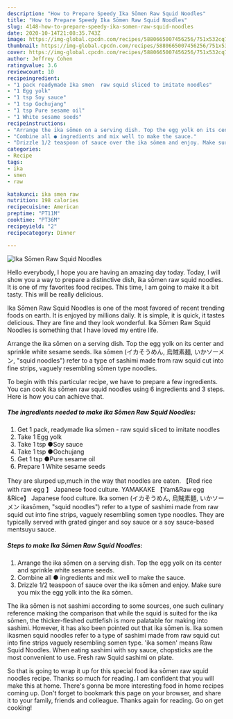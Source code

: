 ```yaml
---
description: "How to Prepare Speedy Ika Sōmen Raw Squid Noodles"
title: "How to Prepare Speedy Ika Sōmen Raw Squid Noodles"
slug: 4148-how-to-prepare-speedy-ika-somen-raw-squid-noodles
date: 2020-10-14T21:08:35.743Z
image: https://img-global.cpcdn.com/recipes/5880665007456256/751x532cq70/ika-somen-raw-squid-noodles-recipe-main-photo.jpg
thumbnail: https://img-global.cpcdn.com/recipes/5880665007456256/751x532cq70/ika-somen-raw-squid-noodles-recipe-main-photo.jpg
cover: https://img-global.cpcdn.com/recipes/5880665007456256/751x532cq70/ika-somen-raw-squid-noodles-recipe-main-photo.jpg
author: Jeffrey Cohen
ratingvalue: 3.6
reviewcount: 10
recipeingredient:
- "1 pack readymade Ika smen  raw squid sliced to imitate noodles"
- "1 Egg yolk"
- "1 tsp Soy sauce"
- "1 tsp Gochujang"
- "1 tsp Pure sesame oil"
- "1 White sesame seeds"
recipeinstructions:
- "Arrange the ika sōmen on a serving dish. Top the egg yolk on its center and sprinkle white sesame seeds."
- "Combine all ● ingredients and mix well to make the sauce."
- "Drizzle 1/2 teaspoon of sauce over the ika sōmen and enjoy. Make sure you mix the egg yolk into the ika sōmen."
categories:
- Recipe
tags:
- ika
- smen
- raw

katakunci: ika smen raw 
nutrition: 198 calories
recipecuisine: American
preptime: "PT11M"
cooktime: "PT36M"
recipeyield: "2"
recipecategory: Dinner

---
```



![Ika Sōmen Raw Squid Noodles](https://img-global.cpcdn.com/recipes/5880665007456256/751x532cq70/ika-somen-raw-squid-noodles-recipe-main-photo.jpg)

Hello everybody, I hope you are having an amazing day today. Today, I will show you a way to prepare a distinctive dish, ika sōmen raw squid noodles. It is one of my favorites food recipes. This time, I am going to make it a bit tasty. This will be really delicious.

Ika Sōmen Raw Squid Noodles is one of the most favored of recent trending foods on earth. It is enjoyed by millions daily. It is simple, it is quick, it tastes delicious. They are fine and they look wonderful. Ika Sōmen Raw Squid Noodles is something that I have loved my entire life.

Arrange the ika sōmen on a serving dish. Top the egg yolk on its center and sprinkle white sesame seeds. Ika sōmen (イカそうめん, 烏賊素麺, いかソーメン, &#34;squid noodles&#34;) refer to a type of sashimi made from raw squid cut into fine strips, vaguely resembling sōmen type noodles.


To begin with this particular recipe, we have to prepare a few ingredients. You can cook ika sōmen raw squid noodles using 6 ingredients and 3 steps. Here is how you can achieve that.

<!--inarticleads1-->

##### The ingredients needed to make Ika Sōmen Raw Squid Noodles:

1. Get 1 pack, readymade Ika sōmen - raw squid sliced to imitate noodles
1. Take 1 Egg yolk
1. Take 1 tsp ●Soy sauce
1. Take 1 tsp ●Gochujang
1. Get 1 tsp ●Pure sesame oil
1. Prepare 1 White sesame seeds


They are slurped up,much in the way that noodles are eaten. 【Red rice with raw egg 】 Japanese food culture. YAMAKAKE 【Yam&amp;Raw egg &amp;Rice】 Japanese food culture. Ika somen (イカそうめん, 烏賊素麺, いかソーメン ikasōmen, &#34;squid noodles&#34;) refer to a type of sashimi made from raw squid cut into fine strips, vaguely resembling somen type noodles. They are typically served with grated ginger and soy sauce or a soy sauce-based mentsuyu sauce. 

<!--inarticleads2-->

##### Steps to make Ika Sōmen Raw Squid Noodles:

1. Arrange the ika sōmen on a serving dish. Top the egg yolk on its center and sprinkle white sesame seeds.
1. Combine all ● ingredients and mix well to make the sauce.
1. Drizzle 1/2 teaspoon of sauce over the ika sōmen and enjoy. Make sure you mix the egg yolk into the ika sōmen.


The ika sōmen is not sashimi according to some sources, one such culinary reference making the comparison that while the squid is suited for the ika sōmen, the thicker-fleshed cuttlefish is more palatable for making into sashimi. However, it has also been pointed out that ika sōmen is. Ika somen ikasmen squid noodles refer to a type of sashimi made from raw squid cut into fine strips vaguely resembling somen type. &#39;ika somen&#39; means Raw Squid Noodles. When eating sashimi with soy sauce, chopsticks are the most convenient to use. Fresh raw Squid sashimi on plate. 

So that is going to wrap it up for this special food ika sōmen raw squid noodles recipe. Thanks so much for reading. I am confident that you will make this at home. There's gonna be more interesting food in home recipes coming up. Don't forget to bookmark this page on your browser, and share it to your family, friends and colleague. Thanks again for reading. Go on get cooking!
